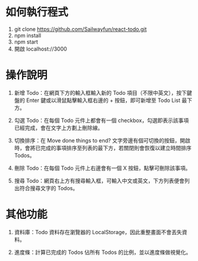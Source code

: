 # 如何執行程式

1. git clone https://github.com/Sailwayfun/react-todo.git
2. npm install
3. npm start
4. 開啟 localhost://3000

# 操作說明

1. 新增 Todo：在網頁下方的輸入框輸入新的 Todo 項目（不限中英文），按下鍵盤的 Enter 鍵或以滑鼠點擊輸入框右邊的 + 按鈕，即可新增至 Todo List 最下方。

2. 勾選 Todo：在每個 Todo 元件上都會有一個 checkbox，勾選即表示該事項已經完成，會在文字上方劃上刪除線。

3. 切換排序：在 Move done things to end? 文字旁邊有個可切換的按鈕，開啟時，會將已完成的事項排序至列表的最下方，若關閉則會恢復以建立時間排序 Todos。

4. 刪除 Todo：在每個 Todo 元件上右邊會有一個 X 按鈕，點擊可刪除該事項。

5. 搜尋 Todo：網頁右上方有搜尋輸入框，可輸入中文或英文，下方列表便會列出符合搜尋文字的 Todos。

# 其他功能

1. 資料庫：Todo 資料存在瀏覽器的 LocalStorage，因此重整畫面不會丟失資料。

2. 進度條：計算已完成的 Todos 佔所有 Todos 的比例，並以進度條做視覺化。
